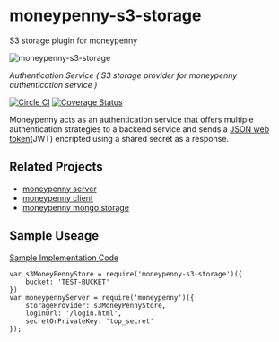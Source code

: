 # moneypenny-s3-storage
S3 storage plugin for moneypenny 

![moneypenny-s3-storage](https://upload.wikimedia.org/wikipedia/en/9/9b/Miss_Moneypenny_by_Lois_Maxwell.jpg)

*Authentication Service ( S3 storage provider for moneypenny authentication service )*

[![Circle CI](https://circleci.com/gh/blueflag/moneypenny-s3-storage.svg?style=shield)](https://circleci.com/gh/blueflag/moneypenny-s3-storage)
[![Coverage Status](https://coveralls.io/repos/blueflag/moneypenny-s3-storage/badge.svg?branch=master&service=github)](https://coveralls.io/github/blueflag/moneypenny-s3-storage?branch=master)

Moneypenny acts as an authentication service that offers multiple authentication strategies to a backend service and sends a [JSON web token](http://jwt.io/)(JWT) encripted using a shared secret as a response.

## Related Projects

* [moneypenny server](https://github.com/blueflag/moneypenny)
* [moneypenny client](https://github.com/blueflag/moneypenny-client)
* [moneypenny mongo storage](https://github.com/blueflag/mmoneypenny-mongo-storage)

## Sample Useage

[Sample Implementation Code](https://github.com/blueflag/moneypenny/tree/master/samples/sample-server)

```
var s3MoneyPennyStore = require('moneypenny-s3-storage')({
    bucket: 'TEST-BUCKET'
})
var moneypennyServer = require('moneypenny')({
    storageProvider: s3MoneyPennyStore,
    loginUrl: '/login.html',
    secretOrPrivateKey: 'top_secret'
});
```
